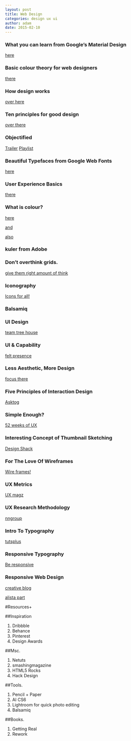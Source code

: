 ```yaml
---
layout: post
title: Web Design
categories: design ux ui
author: adam
date: 2015-02-10
---
```

### What you can learn from Google’s Material Design
[here](http://webdesign.tutsplus.com/articles/what-you-can-learn-from-googles-material-design--cms-22516)

### Basic colour theory for web designers
[there](http://webdesign.tutsplus.com/articles/an-introduction-to-color-theory-for-web-designers--webdesign-1437)

### How design works
[over here](https://startupsthisishowdesignworks.com)
### Ten principles for good design
[over there](http://en.wikipedia.org/wiki/Dieter_Rams#Dieter_Rams:_ten_principles_for_good_design)

### Objectified
[Trailer](https://www.youtube.com/watch?v=S9E2D2PaIcI&list=PLG7_y8_uKhd71_RyV1m0nc5BtDzeecgiP&index=1)
[Playlist](https://www.youtube.com/playlist?list=PL73124D781F8F5DD4)

### Beautiful Typefaces from Google Web Fonts
[here](http://hellohappy.org/beautiful-web-type/)

### User Experience Basics
[there](http://www.usability.gov/what-and-why/user-experience.html)

### What is colour?
[here](http://www.smashingmagazine.com/2010/01/28/color-theory-for-designers-part-1-the-meaning-of-color/)

[and](http://color.hailpixel.com)

[also](http://colourlovers.com)
### kuler from Adobe

### Don’t overthink grids.
[give them right amount of think](http://css-tricks.com/dont-overthink-it-grids/)


### Iconography
[Icons for all!](http://www.hanselman.com/blog/TheFloppyDiskMeansSaveAnd14OtherOldPeopleIconsThatDontMakeSenseAnymore.aspx)

### Balsamiq

### UI Design
[team tree house](http://blog.teamtreehouse.com/10-user-interface-design-fundamentals)

### UI & Capability
[felt presence](http://www.feltpresence.com/articles/18-ui-and-capability)

### Less Aesthetic, More Design
[focus there](https://wells.ee/blog/less-aesthetic-more-design)


### Five Principles of Interaction Design
[Asktog](http://asktog.com/atc/principles-of-interaction-design/)

### Simple Enough?
[52 weeks of UX](http://52weeksofux.com/post/21026021557/what-does-it-mean-to-be-simple)

### Interesting Concept of Thumbnail Sketching
[Design Shack](http://designshack.net/articles/inspiration/close-photoshop-and-grab-a-pencil-the-lost-art-of-thumbnail-sketches/)

### For The Love Of Wireframes
[Wire frames!](http://wireframes.tumblr.com)

### UX Metrics
[UX magz](http://uxmag.com/articles/a-new-formula-for-quantitative-ux-decision-making)

### UX Research Methodology
[nngroup](http://www.nngroup.com/articles/which-ux-research-methods/)

### Intro To Typography
[tutsplus](http://design.tutsplus.com/articles/a-20-minute-intro-to-typography-basics--psd-3326)

### Responsive Typography
[Be responsive](https://ia.net/blog/responsive-typography-the-basics/)

### Responsive Web Design
[creative blog]([](http://www.creativebloq.com/responsive-web-design/problems-8122790))

[alista part]([](http://alistapart.com/article/responsive-web-design))





#Resources+

##Inspiration

1. Dribbble
1. Behance
1. Pinterest
1. Design Awards


##Msc.
1. Netuts
1. smashingmagazine
1. HTML5 Rocks
1. Hack Design


##Tools.
1. Pencil + Paper
1. AI CS6
1. Lightroom for quick photo editing
1. Balsamiq


##Books.
1.  Getting Real
1. Rework




